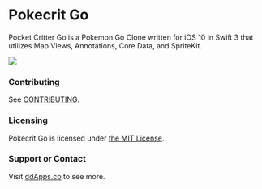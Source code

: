 # Pokecrit Go
Pocket Critter Go is a Pokemon Go Clone written for iOS 10 in Swift 3 that utilizes Map Views, Annotations, Core Data, and SpriteKit.

![](art/screenshot/pokecrit-go-03.gif?raw=true)

### Contributing
See [CONTRIBUTING](CONTRIBUTING.md).

### Licensing
Pokecrit Go is licensed under [the MIT License](LICENSE).

### Support or Contact
Visit [ddApps.co](http://ddapps.co) to see more.